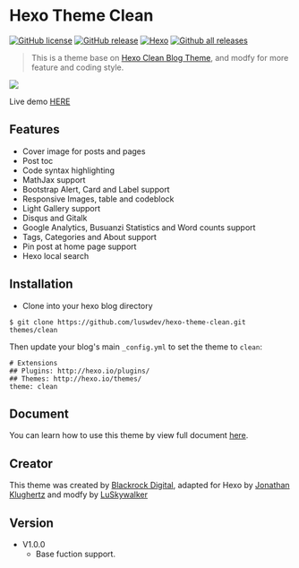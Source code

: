 # **Hexo Theme Clean**
[![GitHub license](https://img.shields.io/github/license/luswdev/hexo-theme-clean.svg)](https://github.com/luswdev/hexo-theme-clean/blob/master/LICENSE)
[![GitHub release](https://img.shields.io/github/release/luswdev/hexo-theme-clean.svg)](https://github.com/luswdev/hexo-theme-clean/releases/)
[![Hexo](https://img.shields.io/static/v1?label=Hexo&message=>=4.0.0&color=blue)](https://hexo.io/)
[![Github all releases](https://img.shields.io/github/downloads/luswdev/hexo-theme-clean/total.svg)](https://github.com/luswdev/hexo-theme-clean/releases/)

> This is a theme base on [Hexo Clean Blog Theme](https://github.com/klugjo/hexo-theme-clean-blog), and modfy for more feature and coding style.

![](https://i.imgur.com/lliGH5M.png)

Live demo [HERE](https://lusw.dev)

## **Features**
- Cover image for posts and pages
- Post toc
- Code syntax highlighting
- MathJax support
- Bootstrap Alert, Card and Label support
- Responsive Images, table and codeblock
- Light Gallery support
- Disqus and Gitalk
- Google Analytics, Busuanzi Statistics and Word counts support
- Tags, Categories and About support
- Pin post at home page support
- Hexo local search 

## **Installation**
- Clone into your hexo blog directory
```
$ git clone https://github.com/luswdev/hexo-theme-clean.git themes/clean
```

Then update your blog's main `_config.yml` to set the theme to `clean`:

```
# Extensions
## Plugins: http://hexo.io/plugins/
## Themes: http://hexo.io/themes/
theme: clean
```

## **Document**
You can learn how to use this theme by view full document [here](https://lusw.dev/posts/hexo/theme-clean-doc.html).

## **Creator**
This theme was created by [Blackrock Digital](https://github.com/BlackrockDigital), adapted for Hexo by [Jonathan Klughertz](http://www.codeblocq.com/) and modfy by [LuSkywalker](https://lusw.dev/)

## **Version**
- V1.0.0
    - Base fuction support.
